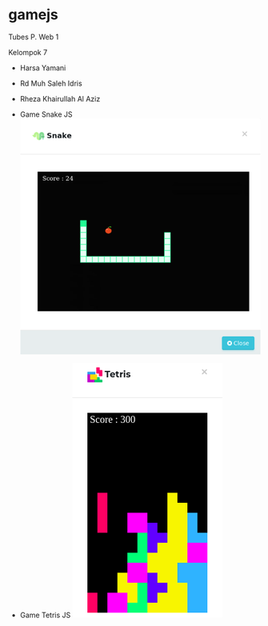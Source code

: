 # gamejs

Tubes P. Web 1

Kelompok 7
- Harsa Yamani
- Rd Muh Saleh Idris
- Rheza Khairullah Al Aziz

- Game Snake JS
![alt text](https://github.com/radensaleh/gamejs/blob/master/img/SS-Snake2.png)

- Game Tetris JS
![alt text](https://github.com/radensaleh/gamejs/blob/master/img/SS-Tetris2.png)
